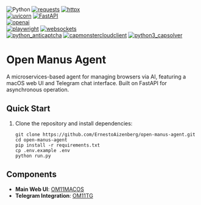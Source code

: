 ![Python](https://img.shields.io/badge/Python-3.12-3776AB?style=for-the-badge&logo=python&logoColor=FFD43B&labelColor=3776AB&color=FFD43B) 
[![requests](https://img.shields.io/badge/requests-2.31.0-3776AB?style=for-the-badge&logo=python&logoColor=white)](https://docs.python-requests.org) [![httpx](https://img.shields.io/badge/httpx-0.25.0-00B4AB?style=for-the-badge&logo=python&logoColor=white)](https://www.python-httpx.org)  
[![uvicorn](https://img.shields.io/badge/uvicorn-0.23.0-6E00F7?style=for-the-badge&logo=python&logoColor=white)](https://www.uvicorn.org) [![FastAPI](https://img.shields.io/badge/FastAPI-0.103.0-009688?style=for-the-badge&logo=fastapi&logoColor=white)](https://fastapi.tiangolo.com)  
[![openai](https://img.shields.io/badge/openai->=0.1.0-412991?style=for-the-badge&logo=openai&logoColor=white)](https://openai.com)  
[![playwright](https://img.shields.io/badge/playwright-1.39.0-FF6B00?style=for-the-badge&logo=playwright&logoColor=white)](https://playwright.dev) 
[![websockets](https://img.shields.io/badge/websockets-11.0.0-FF4D4D?style=for-the-badge&logo=websocket&logoColor=white)](https://websockets.readthedocs.io)  
[![python_anticaptcha](https://img.shields.io/badge/python__anticaptcha-2.0.0-1E3A8A?style=for-the-badge&logo=shield-lock&logoColor=white)](https://anticaptcha.atlassian.net) 
[![capmonstercloudclient](https://img.shields.io/badge/capmonstercloudclient-1.2-4B5563?style=for-the-badge&logo=probot&logoColor=white)](https://capmonster.cloud) 
[![python3_capsolver](https://img.shields.io/badge/python3__capsolver-1.0-111827?style=for-the-badge&logo=verified&logoColor=white)](https://capsolver.com)  

# Open Manus Agent

A microservices-based agent for managing browsers via AI, featuring a macOS web UI and Telegram chat interface. Built on FastAPI for asynchronous operation.

## Quick Start

1. Clone the repository and install dependencies:
   ```shell
   git clone https://github.com/ErnestoAizenberg/open-manus-agent.git
   cd open-manus-agent
   pip install -r requirements.txt
   cp .env.example .env
   python run.py
   ```

## Components

- **Main Web UI**: [OM11MACOS](https://github.com/ErnestoAizenberg/OM11MACOS)
- **Telegram Integration**: [OM11TG](https://github.com/ErnestoAizenberg/OM11TG)
